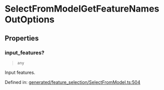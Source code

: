# SelectFromModelGetFeatureNamesOutOptions

## Properties

### input\_features?

> `any`

Input features.

Defined in:  [generated/feature\_selection/SelectFromModel.ts:504](https://github.com/transitive-bullshit/scikit-learn-ts/blob/92ab806/packages/sklearn/src/generated/feature_selection/SelectFromModel.ts#L504)
